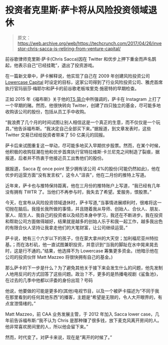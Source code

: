 # 投资者克里斯·萨卡将从风险投资领域退休

> 原文：<https://web.archive.org/web/https://techcrunch.com/2017/04/26/investor-chris-sacca-is-retiring-from-venture-capital/>

前谷歌律师克里斯·萨卡(Chris Sacca)因在 Twitter 和优步上押下重金而声名鹊起，他表示自己“已经挂靴”，退出了投资游戏。

在一篇新文章中，萨卡解释说，他实现了自己在 2009 年创建风险投资公司 [Lowercase Capital](https://web.archive.org/web/20230319211942/https://lowercasecapital.com/) 时设定的目标，这家公司得到了行业风险投资公司、雅虎首席执行官玛丽莎·梅耶尔和萨卡的前谷歌老板埃里克·施密特的早期检查。

正如 2015 年《福布斯》关于他的[T5 简介](https://web.archive.org/web/20230319211942/https://www.forbes.com/sites/alexkonrad/2015/03/25/how-venture-cowboy-chris-sacca-made-billions/#562b2d716597)中所强调的，萨卡在 Instagram 上打了一个早期的赌。然而，他很快转向 Twitter，创建了四只独立的基金，尽可能多地收购该公司的股份，包括从员工手中收购。

“我浪费了几个月的时间试图让别人相信这是一个真正的生意，而不仅仅是一个玩具，”他告诉福布斯。“我决定自己全部买下来。”据报道，到文章发表时，这些 Twitter 交易已经给投资者带来了 50 亿美元的回报。

萨卡后来试图重复这一举动，尽可能多地买入早期优步股票。然而，在某个时候，他积极的收购狂潮在他和优步首席执行官特拉维斯·卡兰尼克之间制造了裂痕，据报道，后者并不热衷于他接近员工出售他们的股份。

据报道，Sacca 在 once point 至少拥有该公司 4%的股份(可能仍然如此)，他在优步的运营方面“没有发言权”，这令人“沮丧”，他在二月份的推特上写道。

近年来，萨卡也与推特保持距离，他在三月份的推特账户上写道，“我已经有几年没有拥有 TWTR 了。当他们不再参与时，我失去了希望。爱服务，恨股票。”

今天，在宣布从风险投资领域退休时，萨卡写道,“当事情进展顺利时，很难将这一切抛在脑后。我擅长我所做的事情，并且随着我从导师、创始人、合伙人、朋友、家人、陌生人、我自己的投资者以及经历本身中学习，我还在不断进步。我在投资和帮助公司方面做得越好，结果就是越多的创始人乐于和我一起工作，越多我出色的有限合伙人坚持让我拿走他们的大笔财富，让公司继续运营。”

萨卡说，她有三个六岁以下的孩子，住在蒙大拿州的大天空；加利福尼亚州特拉基。；而在洛杉矶，他一直试图兼职投资，并意识到“当我的脚趾在水中晃来晃去时，这是行不通的。”结果，他选择不为 Lowercase 筹集更多资金。(他暗示他在公司的投资伙伴 Matt Mazzeo 将很快拥有自己的基金。)

那么萨卡的下一步是什么？为了避免其他关于接下来会发生什么的问题，他先发制人地用反问的方式回答了这些问题。政治？不，更多的是热播电视剧《鲨鱼池》，在过去的几季中他都以评委的身份出现？号码

他说，他要做的可能是更多的(其他)电视节目，以及一个被萨卡描述为“不同于我在那里看到的任何其他东西”的播客，主题是“希望是无限的，令人大开眼界的，有点宣泄情绪的。”

Matt Mazzeo，前 CAA 业务发展主管，于 2012 年加入 Sacca lower case，几年前告诉福布斯:“我不认为 Chris 是那种赚了很多钱，放下麦克风离开房间的人。他非常喜欢房间里的人，所以他会留下来。”

然而，时代变了。对萨卡来说，现在是“离开的时候了。”